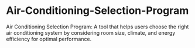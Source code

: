 # Air-Conditioning-Selection-Program
Air Conditioning Selection Program: A tool that helps users choose the right air conditioning system by considering room size, climate, and energy efficiency for optimal performance.
